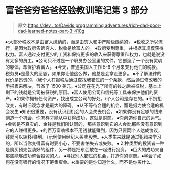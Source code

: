 # 富爸爸穷爸爸经验教训笔记第 3 部分

> 原文:[https://dev . to/Davids programming adventures/rich-dad-poor-dad-learned-notes-part-3-410g](https://dev.to/davidsprogrammingadventures/rich-dad-poor-dad-lessons-learned-notes-part-3-410g)

⦁:大部分税收不是由富人缴纳的，而是由穷人和中产阶级缴纳的。
⦁税收之所以流行，是因为政府告诉穷人，税收是给富人的。
⦁政府受到尊重，并根据其规模获得权力。富人通过支付更少的工资和保持更多的收入来获得尊重和权力，也就是说没有太多的员工。⦁公司只不过是一个职员办公室里的文件，它创造了一个没有灵魂的躯体，却保护着富人。
⦁今天，普通美国人工作 5-6 个月来支付他们的税款。税务员⦁是最大的恶霸，如果你让他这么做，他总是会拿走更多。
⦁不了解法律的代价是昂贵的，(我个人在报税后通过查找我错过的一个条款，然后通过修改我的申报表来解决，节省了 1500 美元。⦁公司在花光了所有的钱之后被征税，基本上剩下的钱就是公司被征税的原因。⦁富人使用公司和信托等工具来保护他们的资产。⦁如果你拥有任何资产，找出成立公司的好处。(个人公司是存在的。⦁不抗拒改变，有时旧观念才是最大的障碍。
⦁从不等待合适的机会，而是努力使合适的机会发生
⦁知识很重要，没有认识到机会的人会失去机会。
⦁如果你没有足够的钱来创造一个机会，你怎样才能从中获得成功，这就是财商。
⦁你创造你自己的运气。
⦁金钱是不真实的，金钱是我们所认同的，那些意识到它的人会比那些没有意识到它的人赚得更多。⦁的百万富翁根本不用钱就能赚到，因为只要两个人达成协议，钱就可以转移/赚到。(示例使用经纪人买卖股票。⦁人类生来就是通过犯错来学习的，所以当你变得富有时要小心，不要害怕失去或失败。
⦁ 2 种类型的投资者一种是购买预先包装好的组件，另一种是把东西放在一起进行投资。
⦁巨大的成功来自那些能够成功整合投资的人。
⦁寻找别人错过的机会，打造你的财商。⦁学会了如何在没有银行的情况下筹集资金。⦁:重要的是你知道什么，而不是你买什么。